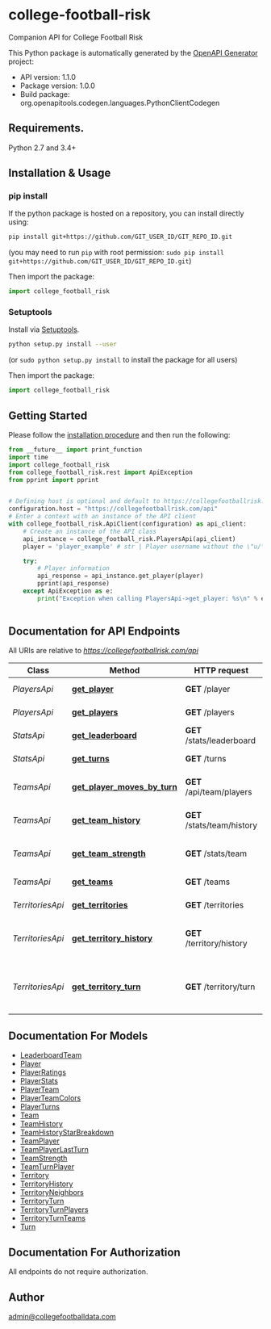 # college-football-risk
Companion API for College Football Risk

This Python package is automatically generated by the [OpenAPI Generator](https://openapi-generator.tech) project:

- API version: 1.1.0
- Package version: 1.0.0
- Build package: org.openapitools.codegen.languages.PythonClientCodegen

## Requirements.

Python 2.7 and 3.4+

## Installation & Usage
### pip install

If the python package is hosted on a repository, you can install directly using:

```sh
pip install git+https://github.com/GIT_USER_ID/GIT_REPO_ID.git
```
(you may need to run `pip` with root permission: `sudo pip install git+https://github.com/GIT_USER_ID/GIT_REPO_ID.git`)

Then import the package:
```python
import college_football_risk
```

### Setuptools

Install via [Setuptools](http://pypi.python.org/pypi/setuptools).

```sh
python setup.py install --user
```
(or `sudo python setup.py install` to install the package for all users)

Then import the package:
```python
import college_football_risk
```

## Getting Started

Please follow the [installation procedure](#installation--usage) and then run the following:

```python
from __future__ import print_function
import time
import college_football_risk
from college_football_risk.rest import ApiException
from pprint import pprint


# Defining host is optional and default to https://collegefootballrisk.com/api
configuration.host = "https://collegefootballrisk.com/api"
# Enter a context with an instance of the API client
with college_football_risk.ApiClient(configuration) as api_client:
    # Create an instance of the API class
    api_instance = college_football_risk.PlayersApi(api_client)
    player = 'player_example' # str | Player username without the \"u/\" (e.g. \"u/BlueSCar\" would just be \"BlueSCar\")

    try:
        # Player information
        api_response = api_instance.get_player(player)
        pprint(api_response)
    except ApiException as e:
        print("Exception when calling PlayersApi->get_player: %s\n" % e)
    
```

## Documentation for API Endpoints

All URIs are relative to *https://collegefootballrisk.com/api*

Class | Method | HTTP request | Description
------------ | ------------- | ------------- | -------------
*PlayersApi* | [**get_player**](docs/PlayersApi.md#get_player) | **GET** /player | Player information
*PlayersApi* | [**get_players**](docs/PlayersApi.md#get_players) | **GET** /players | List of players
*StatsApi* | [**get_leaderboard**](docs/StatsApi.md#get_leaderboard) | **GET** /stats/leaderboard | Game leaderboard
*StatsApi* | [**get_turns**](docs/StatsApi.md#get_turns) | **GET** /turns | Get turns list
*TeamsApi* | [**get_player_moves_by_turn**](docs/TeamsApi.md#get_player_moves_by_turn) | **GET** /api/team/players | Get players moves by turn
*TeamsApi* | [**get_team_history**](docs/TeamsApi.md#get_team_history) | **GET** /stats/team/history | Get historical team stats
*TeamsApi* | [**get_team_strength**](docs/TeamsApi.md#get_team_strength) | **GET** /stats/team | Get current team strength
*TeamsApi* | [**get_teams**](docs/TeamsApi.md#get_teams) | **GET** /teams | Get list of teams
*TerritoriesApi* | [**get_territories**](docs/TerritoriesApi.md#get_territories) | **GET** /territories | Get list of territories
*TerritoriesApi* | [**get_territory_history**](docs/TerritoriesApi.md#get_territory_history) | **GET** /territory/history | Get historical territory data
*TerritoriesApi* | [**get_territory_turn**](docs/TerritoriesApi.md#get_territory_turn) | **GET** /territory/turn | Get teritory statistics for a specific turn


## Documentation For Models

 - [LeaderboardTeam](docs/LeaderboardTeam.md)
 - [Player](docs/Player.md)
 - [PlayerRatings](docs/PlayerRatings.md)
 - [PlayerStats](docs/PlayerStats.md)
 - [PlayerTeam](docs/PlayerTeam.md)
 - [PlayerTeamColors](docs/PlayerTeamColors.md)
 - [PlayerTurns](docs/PlayerTurns.md)
 - [Team](docs/Team.md)
 - [TeamHistory](docs/TeamHistory.md)
 - [TeamHistoryStarBreakdown](docs/TeamHistoryStarBreakdown.md)
 - [TeamPlayer](docs/TeamPlayer.md)
 - [TeamPlayerLastTurn](docs/TeamPlayerLastTurn.md)
 - [TeamStrength](docs/TeamStrength.md)
 - [TeamTurnPlayer](docs/TeamTurnPlayer.md)
 - [Territory](docs/Territory.md)
 - [TerritoryHistory](docs/TerritoryHistory.md)
 - [TerritoryNeighbors](docs/TerritoryNeighbors.md)
 - [TerritoryTurn](docs/TerritoryTurn.md)
 - [TerritoryTurnPlayers](docs/TerritoryTurnPlayers.md)
 - [TerritoryTurnTeams](docs/TerritoryTurnTeams.md)
 - [Turn](docs/Turn.md)


## Documentation For Authorization

 All endpoints do not require authorization.

## Author

admin@collegefootballdata.com


